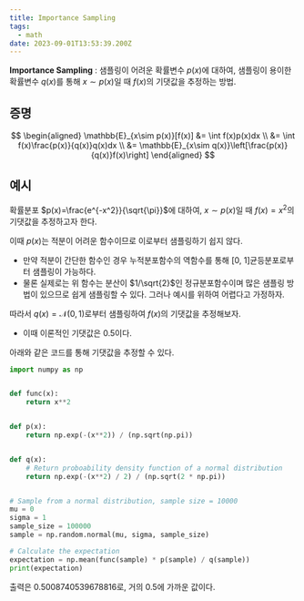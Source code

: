 ```yaml
---
title: Importance Sampling
tags:
  - math
date: 2023-09-01T13:53:39.200Z
---
```


**Importance Sampling** : 샘플링이 어려운 확률변수 $p(x)$에 대하여, 샘플링이 용이한 확률변수 $q(x)$를 통해 $x\sim p(x)$일 때 $f(x)$의 기댓값을 추정하는 방법.

## 증명

$$
\begin{aligned}
\mathbb{E}_{x\sim p(x)}[f(x)] &= \int f(x)p(x)dx \\
&= \int f(x)\frac{p(x)}{q(x)}q(x)dx \\
&= \mathbb{E}_{x\sim q(x)}\left[\frac{p(x)}{q(x)}f(x)\right]
\end{aligned}
$$

## 예시

확률분포 $p(x)=\frac{e^{-x^2}}{\sqrt{\pi}}$에 대하여, $x\sim p(x)$일 때 $f(x)=x^2$의 기댓값을 추정하고자 한다.

이때 $p(x)$는 적분이 어려운 함수이므로 이로부터 샘플링하기 쉽지 않다.

- 만약 적분이 간단한 함수인 경우 누적분포함수의 역함수를 통해 [0, 1]균등분포로부터 샘플링이 가능하다.
- 물론 실제로는 위 함수는 분산이 $1/\sqrt{2}$인 정규분포함수이며 많은 샘플링 방법이 있으므로 쉽게 샘플링할 수 있다. 그러나 예시를 위하여 어렵다고 가정하자.

따라서 $q(x)=\mathcal{N}(0,1)$로부터 샘플링하여 $f(x)$의 기댓값을 추정해보자.

- 이때 이론적인 기댓값은 0.5이다.

아래와 같은 코드를 통해 기댓값을 추정할 수 있다.

```python
import numpy as np


def func(x):
    return x**2


def p(x):
    return np.exp(-(x**2)) / (np.sqrt(np.pi))


def q(x):
    # Return proboability density function of a normal distribution
    return np.exp(-(x**2) / 2) / (np.sqrt(2 * np.pi))


# Sample from a normal distribution, sample size = 10000
mu = 0
sigma = 1
sample_size = 100000
sample = np.random.normal(mu, sigma, sample_size)

# Calculate the expectation
expectation = np.mean(func(sample) * p(sample) / q(sample))
print(expectation)
```

출력은 0.5008740539678816로, 거의 0.5에 가까운 값이다.
